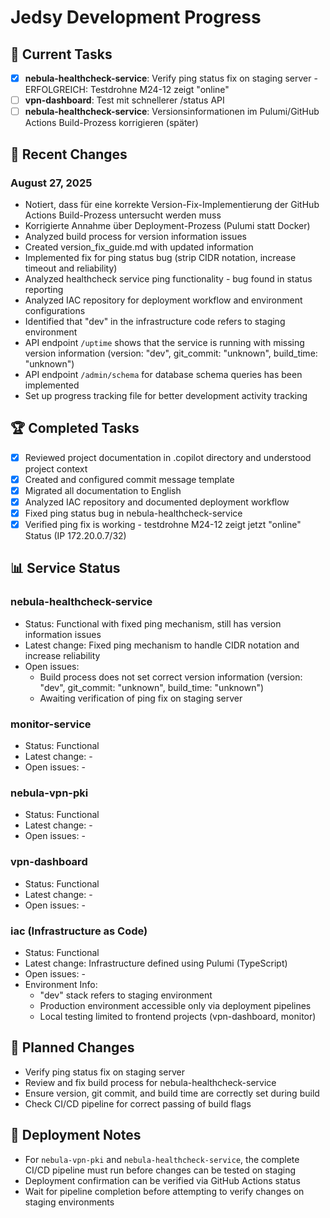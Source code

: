 # Jedsy Development Progress

## 🚀 Current Tasks

- [x] **nebula-healthcheck-service**: Verify ping status fix on staging server - ERFOLGREICH: Testdrohne M24-12 zeigt "online"
- [ ] **vpn-dashboard**: Test mit schnellerer /status API
- [ ] **nebula-healthcheck-service**: Versionsinformationen im Pulumi/GitHub Actions Build-Prozess korrigieren (später)

## 📝 Recent Changes

### August 27, 2025

- Notiert, dass für eine korrekte Version-Fix-Implementierung der GitHub Actions Build-Prozess untersucht werden muss
- Korrigierte Annahme über Deployment-Prozess (Pulumi statt Docker)
- Analyzed build process for version information issues
- Created version_fix_guide.md with updated information
- Implemented fix for ping status bug (strip CIDR notation, increase timeout and reliability)
- Analyzed healthcheck service ping functionality - bug found in status reporting
- Analyzed IAC repository for deployment workflow and environment configurations
- Identified that "dev" in the infrastructure code refers to staging environment
- API endpoint `/uptime` shows that the service is running with missing version information (version: "dev", git_commit: "unknown", build_time: "unknown")
- API endpoint `/admin/schema` for database schema queries has been implemented
- Set up progress tracking file for better development activity tracking

## 🏆 Completed Tasks

- [x] Reviewed project documentation in .copilot directory and understood project context
- [x] Created and configured commit message template
- [x] Migrated all documentation to English
- [x] Analyzed IAC repository and documented deployment workflow
- [x] Fixed ping status bug in nebula-healthcheck-service
- [x] Verified ping fix is working - testdrohne M24-12 zeigt jetzt "online" Status (IP 172.20.0.7/32)

## 📊 Service Status

### nebula-healthcheck-service

- Status: Functional with fixed ping mechanism, still has version information issues
- Latest change: Fixed ping mechanism to handle CIDR notation and increase reliability
- Open issues:
  - Build process does not set correct version information (version: "dev", git_commit: "unknown", build_time: "unknown")
  - Awaiting verification of ping fix on staging server

### monitor-service

- Status: Functional
- Latest change: -
- Open issues: -

### nebula-vpn-pki

- Status: Functional
- Latest change: -
- Open issues: -

### vpn-dashboard

- Status: Functional
- Latest change: -
- Open issues: -

### iac (Infrastructure as Code)

- Status: Functional
- Latest change: Infrastructure defined using Pulumi (TypeScript)
- Open issues: -
- Environment Info:
  - "dev" stack refers to staging environment
  - Production environment accessible only via deployment pipelines
  - Local testing limited to frontend projects (vpn-dashboard, monitor)

## 🔄 Planned Changes

- Verify ping status fix on staging server
- Review and fix build process for nebula-healthcheck-service
- Ensure version, git commit, and build time are correctly set during build
- Check CI/CD pipeline for correct passing of build flags

## 🔄 Deployment Notes

- For `nebula-vpn-pki` and `nebula-healthcheck-service`, the complete CI/CD pipeline must run before changes can be tested on staging
- Deployment confirmation can be verified via GitHub Actions status
- Wait for pipeline completion before attempting to verify changes on staging environments
